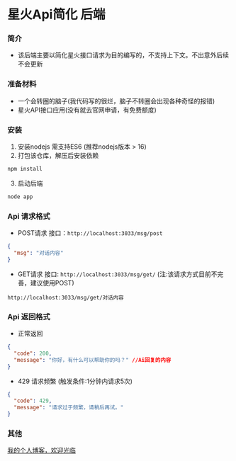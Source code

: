 # 星火Api简化 后端

### 简介
  - 该后端主要以简化星火接口请求为目的编写的，不支持上下文。不出意外后续不会更新

### 准备材料
  - 一个会转圈的脑子(我代码写的很烂，脑子不转圈会出现各种奇怪的报错)
  - 星火API接口应用(没有就去官网申请，有免费额度)

### 安装
  1. 安装nodejs 需支持ES6 (推荐nodejs版本 > 16)
  2. 打包该仓库，解压后安装依赖
   ```bash
   npm install
   ```
  3. 启动后端
   ```bash
   node app
   ```

### Api 请求格式
  - POST请求 接口：`http://localhost:3033/msg/post`
  ```JSON
  {
    "msg": "对话内容"
  }
  ```

  - GET请求 接口: `http://localhost:3033/msg/get/` (注:该请求方式目前不完善，建议使用POST)
  ```
  http://localhost:3033/msg/get/对话内容
  ```
### Api 返回格式
- 正常返回
```JSON
{
  "code": 200,
  "message": "你好，有什么可以帮助你的吗？" //Ai回复的内容
}
```
 - 429 请求频繁 (触发条件:1分钟内请求5次)
```JSON
{
  "code": 429,
  "message": "请求过于频繁，请稍后再试。"
}
```
### 其他
[我的个人博客，欢迎光临](https://blog.moqy.top)